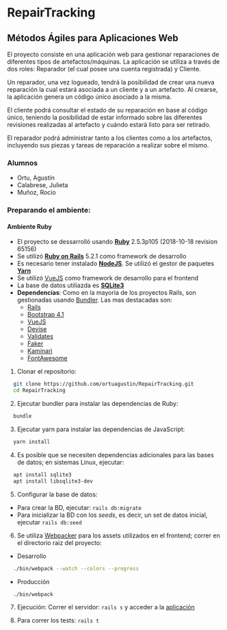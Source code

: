 # RepairTracking
## Métodos Ágiles para Aplicaciones Web

El proyecto consiste en una aplicación web para gestionar reparaciones de diferentes tipos de artefactos/máquinas. La aplicación se utiliza a través de dos roles: Reparador (el cual posee una cuenta registrada) y Cliente. 

Un reparador, una vez logueado, tendrá la posibilidad de crear una nueva reparación la cual estará asociada a un cliente y a un artefacto. Al crearse, la aplicación genera un código único asociado a la misma.

El cliente podrá consultar el estado de su reparación en base al código único, teniendo la posibilidad de estar informado sobre las diferentes revisiones realizadas al artefacto y cuándo estará listo para ser retirado. 

El reparador podrá administrar tanto a los clientes como a los artefactos, incluyendo sus piezas y tareas de reparación a realizar sobre el mismo.


### Alumnos

* Ortu, Agustín
* Calabrese, Julieta
* Muñoz, Rocío

### Preparando el ambiente:

#### Ambiente Ruby

* El proyecto se dessarrolló usando [**Ruby**](https://www.ruby-lang.org) 2.5.3p105 (2018-10-18 revision 65156)
* Se utilizó [**Ruby on Rails**](https://rubyonrails.org) 5.2.1 como framework de desarrollo
* Es necesario tener instalado [**NodeJS**](https://nodejs.org). Se utilizó el gestor de paquetes [**Yarn**](https://yarnpkg.com)
* Se utilizó [VueJS](https://vuejs.org) como framework de desarrollo para el frontend
* La base de datos utiliazda es [**SQLite3**](https://www.sqlite.org) 
* **Dependencias**: Como en la mayoria de los proyectos Rails, son gestionadas usando [Bundler](https://github.com/bundler/bundler). Las mas destacadas son:
  - [Rails](https://github.com/rails/rails)
  - [Bootstrap 4.1](https://getbootstrap.com)
  - [VueJS](https://vuejs.org)
  - [Devise](https://github.com/plataformatec/devise)
  - [Validates](https://github.com/kaize/validates)
  - [Faker](https://github.com/stympy/faker)
  - [Kaminari](https://github.com/kaminari/kaminari)
  - [FontAwesome](https://fontawesome.com/)

1. Clonar el repositorio:

```bash
  git clone https://github.com/ortuagustin/RepairTracking.git
  cd RepairTracking
```

2. Ejecutar bundler para instalar las dependencias de Ruby:

```bash
  bundle
```

3. Ejecutar yarn para instalar las dependencias de JavaScript:

```bash
  yarn install
```

4. Es posible que se necesiten dependencias adicionales para las bases de datos; en sistemas Linux, ejecutar:

  ```bash
    apt install sqlite3
    apt install libsqlite3-dev
  ```

5. Configurar la base de datos:
  - Para crear la BD, ejecutar: `rails db:migrate`
  - Para inicializar la BD con los *seeds*, es decir, un set de datos inicial, ejecutar `rails db:seed`

6. Se utiliza [Webpacker](https://github.com/rails/webpacker) para los assets utilizados en el frontend; correr en el directorio raiz del proyecto:
  - Desarrollo

```bash
  ./bin/webpack --watch --colors --progress
```
  - Producción

```bash
  ./bin/webpack
```

7. Ejecución: Correr el servidor: `rails s` y acceder a la [aplicación](http://localhost:3000)

8. Para correr los tests: `rails t`
